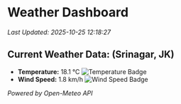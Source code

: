 
# Weather Dashboard

_Last Updated: 2025-10-25 12:18:27_

## Current Weather Data: (Srinagar, JK)
- **Temperature:** 18.1 °C ![Temperature Badge](https://img.shields.io/badge/Temperature-Low%20Temp-blue)
- **Wind Speed:** 1.8 km/h ![Wind Speed Badge](https://img.shields.io/badge/Wind%20Speed-Light%20Wind-blue)

*Powered by Open-Meteo API*
